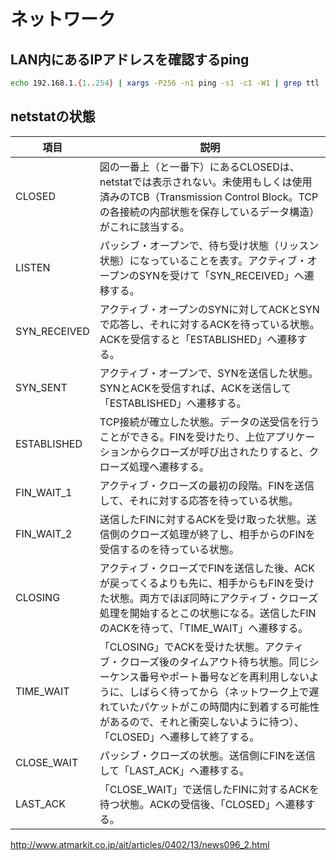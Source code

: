 # ネットワーク

## LAN内にあるIPアドレスを確認するping

```bash
echo 192.168.1.{1..254} | xargs -P256 -n1 ping -s1 -c1 -W1 | grep ttl
```

## netstatの状態

|項目|説明|
|---|---|
|CLOSED|図の一番上（と一番下）にあるCLOSEDは、netstatでは表示されない。未使用もしくは使用済みのTCB（Transmission Control Block。TCPの各接続の内部状態を保存しているデータ構造）がこれに該当する。|
|LISTEN|パッシブ・オープンで、待ち受け状態（リッスン状態）になっていることを表す。アクティブ・オープンのSYNを受けて「SYN_RECEIVED」へ遷移する。|
|SYN_RECEIVED|アクティブ・オープンのSYNに対してACKとSYNで応答し、それに対するACKを待っている状態。ACKを受信すると「ESTABLISHED」へ遷移する。|
|SYN_SENT|アクティブ・オープンで、SYNを送信した状態。SYNとACKを受信すれば、ACKを送信して「ESTABLISHED」へ遷移する。|
|ESTABLISHED|TCP接続が確立した状態。データの送受信を行うことができる。FINを受けたり、上位アプリケーションからクローズが呼び出されたりすると、クローズ処理へ遷移する。|
|FIN_WAIT_1|アクティブ・クローズの最初の段階。FINを送信して、それに対する応答を待っている状態。|
|FIN_WAIT_2|送信したFINに対するACKを受け取った状態。送信側のクローズ処理が終了し、相手からのFINを受信するのを待っている状態。|
|CLOSING|アクティブ・クローズでFINを送信した後、ACKが戻ってくるよりも先に、相手からもFINを受けた状態。両方でほぼ同時にアクティブ・クローズ処理を開始するとこの状態になる。送信したFINのACKを待って、「TIME_WAIT」へ遷移する。|
|TIME_WAIT|「CLOSING」でACKを受けた状態。アクティブ・クローズ後のタイムアウト待ち状態。同じシーケンス番号やポート番号などを再利用しないように、しばらく待ってから（ネットワーク上で遅れていたパケットがこの時間内に到着する可能性があるので、それと衝突しないように待つ）、「CLOSED」へ遷移して終了する。|
|CLOSE_WAIT|パッシブ・クローズの状態。送信側にFINを送信して「LAST_ACK」へ遷移する。|
|LAST_ACK|「CLOSE_WAIT」で送信したFINに対するACKを待つ状態。ACKの受信後、「CLOSED」へ遷移する。|

http://www.atmarkit.co.jp/ait/articles/0402/13/news096_2.html




